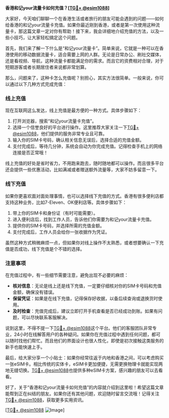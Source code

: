 **香港和记your流量卡如何充值？[[TG💪+ @esim1088](https://t.me/s/esim1088)]**

大家好，今天咱们聊聊一个在香港生活或者旅行的朋友可能会遇到的问题——如何给香港的和记your流量卡充值。如果你最近刚到香港，或者是第一次使用这种流量卡，那这篇文章一定对你有帮助！接下来，我会详细地介绍充值的方法，以及一些小技巧，让大家轻松搞定这个问题。

首先，我们来了解一下什么是“和记your流量卡”。简单来说，它就是一种可以在香港使用的移动数据流量卡，适合需要上网的人群。无论是日常办公、刷社交媒体，还是看视频、导航，这种流量卡都能满足你的需求。而且它的资费相对合理，对于短期游客或者长期居住者来说都非常划算。

那么，问题来了，这种卡怎么充值呢？别担心，其实方法很简单。一般来说，你可以通过以下几种方式完成充值：

### **线上充值**
现在互联网这么发达，线上充值是最方便的一种方式。具体步骤如下：
1. 打开浏览器，搜索“和记your流量卡充值”。
2. 选择一个信誉良好的平台进行操作。这里推荐大家关注一下[TG💪+ @esim1088](https://t.me/s/esim1088)，他们提供的服务非常专业且可靠。
3. 输入你的SIM卡号码，确认相关信息无误后，选择合适的充值金额。
4. 支付完成后，等待几分钟，系统会自动为你完成充值。记得检查手机上的网络连接是否正常哦！

线上充值的好处是省时省力，不用跑来跑去，随时随地都可以操作。而且很多平台还会提供一些优惠活动，比如满减或者赠送额外流量等，大家不妨多留意一下。

### **线下充值**
如果你更喜欢面对面处理事情，也可以选择线下充值的方式。香港有很多便利店都支持这种业务，比如7-Eleven、OK便利店等。具体步骤如下：
1. 带上你的SIM卡和身份证（有时可能需要）。
2. 进入便利店后，找到工作人员，告诉他们你需要为和记your流量卡充值。
3. 提供你的SIM卡号码，并选择所需的充值金额。
4. 支付完成后，工作人员会给你一张收据作为凭证。

虽然这种方式稍微麻烦一点，但如果你对线上操作不太熟悉，或者想要确认一下充值是否成功，线下充值是个不错的选择。

### **注意事项**
在充值过程中，有一些细节需要注意，避免出现不必要的麻烦：
- **核对信息**：无论是线上还是线下充值，一定要仔细核对你的SIM卡号码和充值金额，确保没有错误。
- **保留凭证**：如果是在线下充值，记得保存好收据，以备后续查询或退换货时使用。
- **及时检查**：充值完成后，建议立即打开手机查看是否已经成功到账。如果有问题，可以尽快联系客服解决。

说到这里，不得不提一下[TG💪+ @esim1088](https://t.me/s/esim1088)这个平台。他们的客服团队非常专业，24小时在线解答用户的各种疑问。如果你在充值过程中遇到任何问题，都可以随时找他们帮忙。而且他们的界面设计也很人性化，即使是初次接触这类服务的新手也能快速上手。

最后，给大家分享一个小贴士：如果你经常往返于内地和香港之间，可以考虑购买一张eSIM卡。相比传统的实体卡，eSIM卡更加便捷，无需更换物理卡就能实现两地无缝切换。[TG💪+ @esim1088](https://t.me/s/esim1088)也提供多种eSIM卡方案，感兴趣的朋友可以去看看。

好了，关于“香港和记your流量卡如何充值”的内容就介绍到这里啦！希望这篇文章能帮到正在纠结的朋友。如果你还有其他问题，欢迎随时留言交流哦！记得关注[TG💪+ @esim1088](https://t.me/s/esim1088)，获取更多实用资讯。

[[TG💪+ @esim1088](https://t.me/s/esim1088) ![Image](https://i.postimg.cc/4NQfJmqS/Snipaste-2025-05-13-00-14-12.png)]